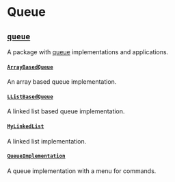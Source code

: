 # Queue

## [`queue`](queue/)

A package with [queue](<https://en.wikipedia.org/wiki/Queue_(abstract_data_type)>) implementations and applications.

#### [`ArrayBasedQueue`](queue/ArrayBasedQueue.java)

An array based queue implementation.

#### [`LListBasedQueue`](queue/LListBasedQueue.java)

A linked list based queue implementation.

#### [`MyLinkedList`](queue/MyLinkedList.java)

A linked list implementation.

#### [`QueueImplementation`](queue/QueueImplementation.java)

A queue implementation with a menu for commands.

